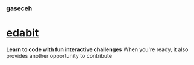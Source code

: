 ### gaseceh
# [edabit](https://edabit.com)
**Learn to code with fun interactive challenges**
When you're ready, it also provides another opportunity to contribute
